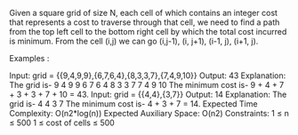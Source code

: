 Given a square grid of size N, each cell of which contains an integer cost that represents a cost to traverse through that cell, we need to find a path from the top left cell to the bottom right cell by which the total cost incurred is minimum.
From the cell (i,j) we can go (i,j-1), (i, j+1), (i-1, j), (i+1, j).  

Examples :

Input: grid = {{9,4,9,9},{6,7,6,4},{8,3,3,7},{7,4,9,10}}
Output: 43
Explanation: The grid is-
9 4 9 9
6 7 6 4
8 3 3 7
7 4 9 10
The minimum cost is-
9 + 4 + 7 + 3 + 3 + 7 + 10 = 43.
Input: grid = {{4,4},{3,7}}
Output: 14
Explanation: The grid is-
4 4
3 7
The minimum cost is- 4 + 3 + 7 = 14.
Expected Time Complexity: O(n2*log(n))
Expected Auxiliary Space: O(n2) 
 Constraints:
1 ≤ n ≤ 500
1 ≤ cost of cells ≤ 500
